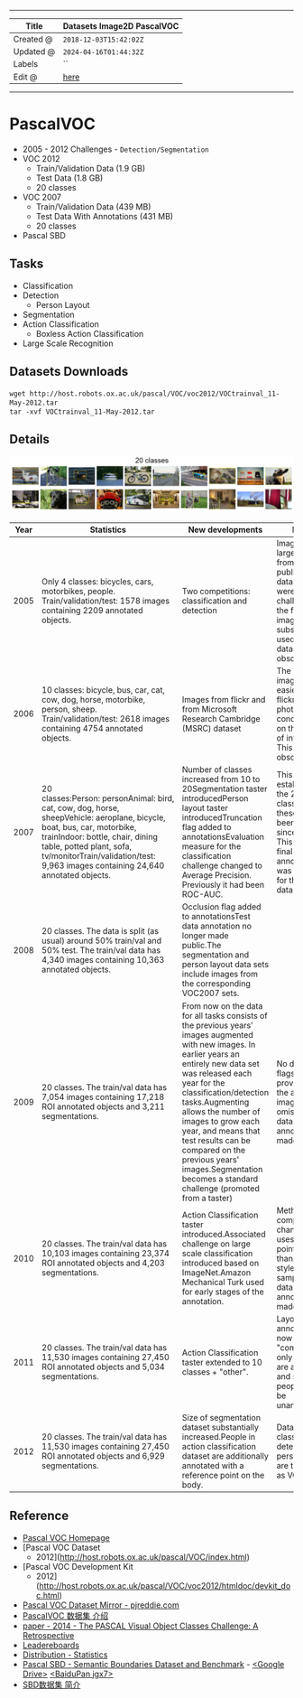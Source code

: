 -----

| Title     | Datasets Image2D PascalVOC                           |
| --------- | ---------------------------------------------------- |
| Created @ | `2018-12-03T15:42:02Z`                               |
| Updated @ | `2024-04-16T01:44:32Z`                               |
| Labels    | \`\`                                                 |
| Edit @    | [here](https://github.com/junxnone/aiwiki/issues/92) |

-----

# PascalVOC

  - 2005 - 2012 Challenges - `Detection/Segmentation`
  - VOC 2012
      - Train/Validation Data (1.9 GB)
      - Test Data (1.8 GB)
      - 20 classes
  - VOC 2007
      - Train/Validation Data (439 MB)
      - Test Data With Annotations (431 MB)
      - 20 classes
  - Pascal SBD

## Tasks

  - Classification
  - Detection
      - Person Layout
  - Segmentation
  - Action Classification
      - Boxless Action Classification
  - Large Scale Recognition

## Datasets Downloads

    wget http://host.robots.ox.ac.uk/pascal/VOC/voc2012/VOCtrainval_11-May-2012.tar
    tar -xvf VOCtrainval_11-May-2012.tar

## Details

![image](media/3b84c622ec3f07b03f84f41d6552c65a42b7c320.png)

| Year | Statistics                                                                                                                                                                                                                                                                 | New developments                                                                                                                                                                                                                                                                                                                                                                                                    | Notes                                                                                                                                                  |
| ---- | -------------------------------------------------------------------------------------------------------------------------------------------------------------------------------------------------------------------------------------------------------------------------- | ------------------------------------------------------------------------------------------------------------------------------------------------------------------------------------------------------------------------------------------------------------------------------------------------------------------------------------------------------------------------------------------------------------------- | ------------------------------------------------------------------------------------------------------------------------------------------------------ |
| 2005 | Only 4 classes: bicycles, cars, motorbikes, people. Train/validation/test: 1578 images containing 2209 annotated objects.                                                                                                                                                  | Two competitions: classification and detection                                                                                                                                                                                                                                                                                                                                                                      | Images were largely taken from exising public datasets, and were not as challenging as the flickr images subsequently used. This dataset is obsolete.  |
| 2006 | 10 classes: bicycle, bus, car, cat, cow, dog, horse, motorbike, person, sheep. Train/validation/test: 2618 images containing 4754 annotated objects.                                                                                                                       | Images from flickr and from Microsoft Research Cambridge (MSRC) dataset                                                                                                                                                                                                                                                                                                                                             | The MSRC images were easier than flickr as the photos often concentrated on the object of interest. This dataset is obsolete.                          |
| 2007 | 20 classes:Person: personAnimal: bird, cat, cow, dog, horse, sheepVehicle: aeroplane, bicycle, boat, bus, car, motorbike, trainIndoor: bottle, chair, dining table, potted plant, sofa, tv/monitorTrain/validation/test: 9,963 images containing 24,640 annotated objects. | Number of classes increased from 10 to 20Segmentation taster introducedPerson layout taster introducedTruncation flag added to annotationsEvaluation measure for the classification challenge changed to Average Precision. Previously it had been ROC-AUC.                                                                                                                                                         | This year established the 20 classes, and these have been fixed since then. This was the final year that annotation was released for the testing data. |
| 2008 | 20 classes. The data is split (as usual) around 50% train/val and 50% test. The train/val data has 4,340 images containing 10,363 annotated objects.                                                                                                                       | Occlusion flag added to annotationsTest data annotation no longer made public.The segmentation and person layout data sets include images from the corresponding VOC2007 sets.                                                                                                                                                                                                                                      |                                                                                                                                                        |
| 2009 | 20 classes. The train/val data has 7,054 images containing 17,218 ROI annotated objects and 3,211 segmentations.                                                                                                                                                           | From now on the data for all tasks consists of the previous years' images augmented with new images. In earlier years an entirely new data set was released each year for the classification/detection tasks.Augmenting allows the number of images to grow each year, and means that test results can be compared on the previous years' images.Segmentation becomes a standard challenge (promoted from a taster) | No difficult flags were provided for the additional images (an omission).Test data annotation not made public.                                         |
| 2010 | 20 classes. The train/val data has 10,103 images containing 23,374 ROI annotated objects and 4,203 segmentations.                                                                                                                                                          | Action Classification taster introduced.Associated challenge on large scale classification introduced based on ImageNet.Amazon Mechanical Turk used for early stages of the annotation.                                                                                                                                                                                                                             | Method of computing AP changed. Now uses all data points rather than TREC style sampling.Test data annotation not made public.                         |
| 2011 | 20 classes. The train/val data has 11,530 images containing 27,450 ROI annotated objects and 5,034 segmentations.                                                                                                                                                          | Action Classification taster extended to 10 classes + "other".                                                                                                                                                                                                                                                                                                                                                      | Layout annotation is now not "complete": only people are annotated and some people may be unannotated.                                                 |
| 2012 | 20 classes. The train/val data has 11,530 images containing 27,450 ROI annotated objects and 6,929 segmentations.                                                                                                                                                          | Size of segmentation dataset substantially increased.People in action classification dataset are additionally annotated with a reference point on the body.                                                                                                                                                                                                                                                         | Datasets for classification, detection and person layout are the same as VOC2011.                                                                      |

## Reference

  - [Pascal VOC Homepage](http://host.robots.ox.ac.uk/pascal/VOC/)
  - [Pascal VOC Dataset
    - 2012](http://host.robots.ox.ac.uk/pascal/VOC/index.html)
  - [Pascal VOC Development Kit
    - 2012](http://host.robots.ox.ac.uk/pascal/VOC/voc2012/htmldoc/devkit_doc.html)
  - [Pascal VOC Dataset Mirror -
    pjreddie.com](https://pjreddie.com/projects/pascal-voc-dataset-mirror/)
  - [PascalVOC 数据集
    介绍](https://blog.csdn.net/weixin_39679367/article/details/80932532)
  - [paper - 2014 - The PASCAL Visual Object Classes Challenge: A
    Retrospective](http://host.robots.ox.ac.uk/pascal/VOC/pubs/everingham15.pdf)
  - [Leadereboards](http://host.robots.ox.ac.uk:8080/leaderboard/main_bootstrap.php)
  - [Distribution -
    Statistics](http://host.robots.ox.ac.uk/pascal/VOC/voc2012/dbstats.html)
  - [Pascal SBD - Semantic Boundaries Dataset and
    Benchmark](http://home.bharathh.info/pubs/codes/SBD/download.html) -
    [\<Google
    Drive\>](https://drive.google.com/file/d/1EQSKo5n2obj7tW8RytYTJ-eEYbXqtUXE/view)
    [\<BaiduPan jgx7\>](https://pan.baidu.com/s/1-kYEZtOo99VJGHrKlOK5dQ)
  - [SBD数据集
    简介](https://blog.csdn.net/zz2230633069/article/details/89335205)
